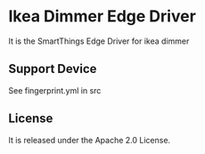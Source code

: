 # Ikea Dimmer Edge Driver
It is the SmartThings Edge Driver for ikea dimmer  

## Support Device
See fingerprint.yml in src

## License
It is released under the Apache 2.0 License.